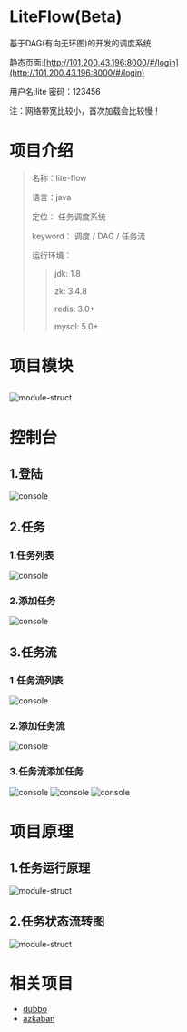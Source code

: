 # LiteFlow(Beta)
   基于DAG(有向无环图)的开发的调度系统
   
   静态页面:[http://101.200.43.196:8000/#/login](http://101.200.43.196:8000/#/login)
   
   用户名:lite 密码：123456  
   
   注：网络带宽比较小，首次加载会比较慢！

# 项目介绍

> 名称：lite-flow
>   
> 语言：java
>   
> 定位： 任务调度系统
>  
> keyword： 调度 / DAG / 任务流 
> 
> 运行环境：
>> jdk: 1.8
>> 
>> zk: 3.4.8
>> 
>> redis: 3.0+
>> 
>> mysql: 5.0+

# 项目模块
##
![module-struct](./docs/img/module-struct.png "模块图")

# 控制台
## 1.登陆
![console](./docs/img/console-login.png "登陆")
## 2.任务
### 1.任务列表
![console](./docs/img/console-task-list.png "任务列表")
### 2.添加任务
![console](./docs/img/console-task-add.png "添加任务")
## 3.任务流
### 1.任务流列表
![console](./docs/img/console-flow-list.png "任务流列表")
### 2.添加任务流
![console](./docs/img/console-flow-add.png "添加任务流")
### 3.任务流添加任务
![console](./docs/img/console-flow-dag.png "任务流dag")
![console](./docs/img/console-flow-dag-add-1.png "任务流dag1")
![console](./docs/img/console-flow-dag-add-2.png "任务流dag2")





# 项目原理
## 1.任务运行原理
![module-struct](./docs/img/framework.png "运行原理")
## 2.任务状态流转图
![module-struct](./docs/img/status-change.png "状态流转图")

# 相关项目
- [dubbo](https://github.com/apache/incubator-dubbo)
- [azkaban](https://github.com/azkaban/azkaban)
